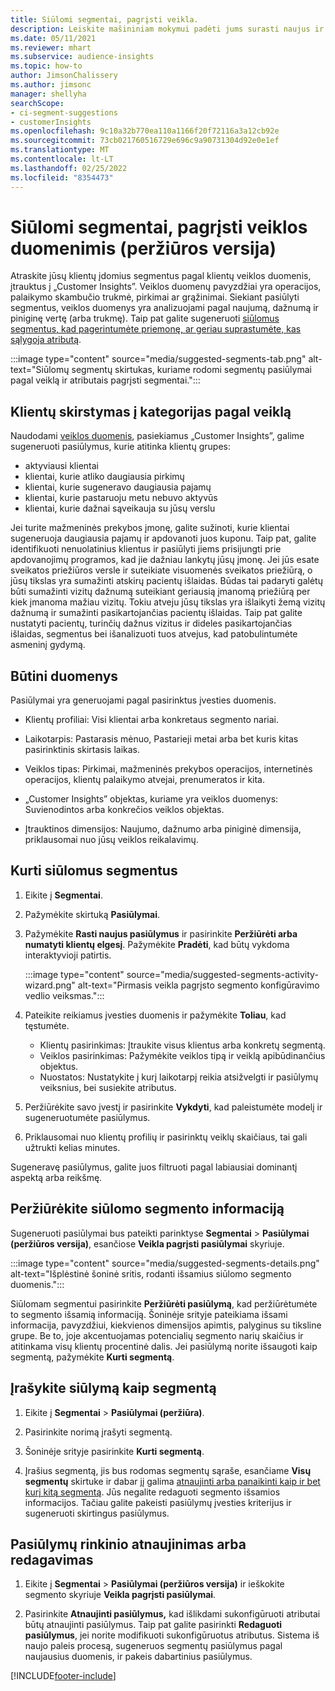 ```yaml
---
title: Siūlomi segmentai, pagrįsti veikla.
description: Leiskite mašininiam mokymui padėti jums surasti naujus ir įdomius segmentus, pagrįstus klientų veikla.
ms.date: 05/11/2021
ms.reviewer: mhart
ms.subservice: audience-insights
ms.topic: how-to
author: JimsonChalissery
ms.author: jimsonc
manager: shellyha
searchScope:
- ci-segment-suggestions
- customerInsights
ms.openlocfilehash: 9c10a32b770ea110a1166f20f72116a3a12cb92e
ms.sourcegitcommit: 73cb021760516729e696c9a90731304d92e0e1ef
ms.translationtype: MT
ms.contentlocale: lt-LT
ms.lasthandoff: 02/25/2022
ms.locfileid: "8354473"
---
```

# <a name="suggested-segments-based-on-activity-data-preview"></a>Siūlomi segmentai, pagrįsti veiklos duomenimis (peržiūros versija)

Atraskite jūsų klientų įdomius segmentus pagal klientų veiklos duomenis, įtrauktus į „Customer Insights”. Veiklos duomenų pavyzdžiai yra operacijos, palaikymo skambučio trukmė, pirkimai ar grąžinimai. Siekiant pasiūlyti segmentus, veiklos duomenys yra analizuojami pagal naujumą, dažnumą ir piniginę vertę (arba trukmę). Taip pat galite sugeneruoti [siūlomus segmentus, kad pagerintumėte priemonę, ar geriau suprastumėte, kas sąlygoja atributą](suggested-segments.md).

:::image type="content" source="media/suggested-segments-tab.png" alt-text="Siūlomų segmentų skirtukas, kuriame rodomi segmentų pasiūlymai pagal veiklą ir atributais pagrįsti segmentai.":::

## <a name="categorize-customers-by-activity"></a>Klientų skirstymas į kategorijas pagal veiklą

Naudodami [veiklos duomenis](activities.md), pasiekiamus „Customer Insights”, galime sugeneruoti pasiūlymus, kurie atitinka klientų grupes:

- aktyviausi klientai 
- klientai, kurie atliko daugiausia pirkimų 
- klientai, kurie sugeneravo daugiausia pajamų 
- klientai, kurie pastaruoju metu nebuvo aktyvūs 
- klientai, kurie dažnai sąveikauja su jūsų verslu  

Jei turite mažmeninės prekybos įmonę, galite sužinoti, kurie klientai sugeneruoja daugiausia pajamų ir apdovanoti juos kuponu. Taip pat, galite identifikuoti nenuolatinius klientus ir pasiūlyti jiems prisijungti prie apdovanojimų programos, kad jie dažniau lankytų jūsų įmonę.
Jei jūs esate sveikatos priežiūros versle ir suteikiate visuomenės sveikatos priežiūrą, o jūsų tikslas yra sumažinti atskirų pacientų išlaidas. Būdas tai padaryti galėtų būti sumažinti vizitų dažnumą suteikiant geriausią įmanomą priežiūrą per kiek įmanoma mažiau vizitų. Tokiu atveju jūsų tikslas yra išlaikyti žemą vizitų dažnumą ir sumažinti pasikartojančias pacientų išlaidas. Taip pat galite nustatyti pacientų, turinčių dažnus vizitus ir dideles pasikartojančias išlaidas, segmentus bei išanalizuoti tuos atvejus, kad patobulintumėte asmeninį gydymą. 

## <a name="required-data"></a>Būtini duomenys

Pasiūlymai yra generuojami pagal pasirinktus įvesties duomenis. 

- Klientų profiliai: Visi klientai arba konkretaus segmento nariai. 

- Laikotarpis: Pastarasis mėnuo, Pastarieji metai arba bet kuris kitas pasirinktinis skirtasis laikas.

- Veiklos tipas: Pirkimai, mažmeninės prekybos operacijos, internetinės operacijos, klientų palaikymo atvejai, prenumeratos ir kita.  

- „Customer Insights” objektas, kuriame yra veiklos duomenys: Suvienodintos arba konkrečios veiklos objektas. 

- Įtrauktinos dimensijos: Naujumo, dažnumo arba piniginė dimensija, priklausomai nuo jūsų veiklos reikalavimų.

## <a name="generate-suggested-segments"></a>Kurti siūlomus segmentus

1. Eikite į **Segmentai**.

1. Pažymėkite skirtuką **Pasiūlymai**.

1. Pažymėkite **Rasti naujus pasiūlymus** ir pasirinkite **Peržiūrėti arba numatyti klientų elgesį**. Pažymėkite **Pradėti**, kad būtų vykdoma interaktyvioji patirtis.

   :::image type="content" source="media/suggested-segments-activity-wizard.png" alt-text="Pirmasis veikla pagrįsto segmento konfigūravimo vedlio veiksmas.":::

1. Pateikite reikiamus įvesties duomenis ir pažymėkite **Toliau**, kad tęstumėte.

   - Klientų pasirinkimas: Įtraukite visus klientus arba konkretų segmentą.
   - Veiklos pasirinkimas: Pažymėkite veiklos tipą ir veiklą apibūdinančius objektus.
   - Nuostatos: Nustatykite į kurį laikotarpį reikia atsižvelgti ir pasiūlymų veiksnius, bei susiekite atributus.

1. Peržiūrėkite savo įvestį ir pasirinkite **Vykdyti**, kad paleistumėte modelį ir sugeneruotumėte pasiūlymus.

1. Priklausomai nuo klientų profilių ir pasirinktų veiklų skaičiaus, tai gali užtrukti kelias minutes. 

Sugeneravę pasiūlymus, galite juos filtruoti pagal labiausiai dominantį aspektą arba reikšmę. 

## <a name="view-details-of-a-suggested-segment"></a>Peržiūrėkite siūlomo segmento informaciją

Sugeneruoti pasiūlymai bus pateikti parinktyse **Segmentai** > **Pasiūlymai (peržiūros versija)**, esančiose **Veikla pagrįsti pasiūlymai** skyriuje.

:::image type="content" source="media/suggested-segments-details.png" alt-text="Išplėstinė šoninė sritis, rodanti išsamius siūlomo segmento duomenis.":::

Siūlomam segmentui pasirinkite **Peržiūrėti pasiūlymą**, kad peržiūrėtumėte to segmento išsamią informaciją. Šoninėje srityje pateikiama išsami informacija, pavyzdžiui, kiekvienos dimensijos apimtis, palyginus su tiksline grupe. Be to, joje akcentuojamas potencialių segmento narių skaičius ir atitinkama visų klientų procentinė dalis. Jei pasiūlymą norite išsaugoti kaip segmentą, pažymėkite **Kurti segmentą**.    

## <a name="save-a-suggestion-as-a-segment"></a>Įrašykite siūlymą kaip segmentą

1. Eikite į **Segmentai** > **Pasiūlymai (peržiūra)**.

1. Pasirinkite norimą įrašyti segmentą. 

1. Šoninėje srityje pasirinkite **Kurti segmentą**. 

1. Įrašius segmentą, jis bus rodomas segmentų sąraše, esančiame **Visų segmentų** skirtuke ir dabar jį galima [atnaujinti arba panaikinti kaip ir bet kurį kitą segmentą](segments.md). Jūs negalite redaguoti segmento išsamios informacijos. Tačiau galite pakeisti pasiūlymų įvesties kriterijus ir sugeneruoti skirtingus pasiūlymus.

## <a name="refresh-or-edit-a-set-of-suggestions"></a>Pasiūlymų rinkinio atnaujinimas arba redagavimas

1. Eikite į **Segmentai** > **Pasiūlymai (peržiūros versija)** ir ieškokite segmento skyriuje **Veikla pagrįsti pasiūlymai**.

1. Pasirinkite **Atnaujinti pasiūlymus,** kad išlikdami sukonfigūruoti atributai būtų atnaujinti pasiūlymus. Taip pat galite pasirinkti **Redaguoti pasiūlymus**, jei norite modifikuoti sukonfigūruotus atributus. Sistema iš naujo paleis procesą, sugeneruos segmentų pasiūlymus pagal naujausius duomenis, ir pakeis dabartinius pasiūlymus.

[!INCLUDE[footer-include](../includes/footer-banner.md)]
